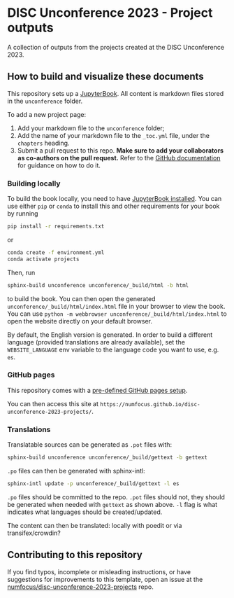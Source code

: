 # DISC Unconference 2023 - Project outputs
A collection of outputs from the projects created at the DISC Unconference 2023.

## How to build and visualize these documents

This repository sets up a [JupyterBook](https://jupyterbook.org/en/stable/start/your-first-book.html). All content is markdown files stored in the `unconference` folder.

To add a new project page:

1. Add your markdown file to the `unconference` folder;
2. Add the name of your markdown file to the `_toc.yml` file, under the `chapters` heading.
3. Submit a pull request to this repo. **Make sure to add your collaborators as co-authors on the pull request.** Refer to the [GitHub documentation](https://docs.github.com/pull-requests/committing-changes-to-your-project/creating-and-editing-commits/creating-a-commit-with-multiple-authors) for guidance on how to do it.

### Building locally

To build the book locally, you need to have [JupyterBook installed](https://jupyterbook.org/en/stable/install.html). You can use either `pip` or `conda` to install this and other requirements for your book by running

```bash
pip install -r requirements.txt
```

or

```bash
conda create -f environment.yml
conda activate projects
```

Then, run

```bash
sphinx-build unconference unconference/_build/html -b html
```

to build the book. You can then open the generated `unconference/_build/html/index.html` file in your browser to view the book. You can use `python -m webbrowser unconference/_build/html/index.html` to open the website directly on your default browser.

By default, the English version is generated. In order to build a different language
(provided translations are already available), set the `WEBSITE_LANGUAGE` env variable
to the language code you want to use, e.g. `es`.

### GitHub pages

This repository comes with a [pre-defined GitHub pages setup](https://github.com/melissawm/disc-unconference-project/blob/main/.github/workflows/pages.yml).

You can then access this site at `https://numfocus.github.io/disc-unconference-2023-projects/`.

### Translations

Translatable sources can be generated as `.pot` files with:

```bash
sphinx-build unconference unconference/_build/gettext -b gettext
```

`.po` files can then be generated with sphinx-intl:

```bash
sphinx-intl update -p unconference/_build/gettext -l es
```

`.po` files should be committed to the repo. `.pot` files should not, they should be generated when
needed with `gettext` as shown above. `-l` flag is what indicates what languages should be
created/updated.

The content can then be translated: locally with poedit or via transifex/crowdin?

## Contributing to this repository

If you find typos, incomplete or misleading instructions, or have suggestions for improvements to this template, open an issue at the [numfocus/disc-unconference-2023-projects](https://github.com/numfocus/disc-unconference-2023-projects) repo.
